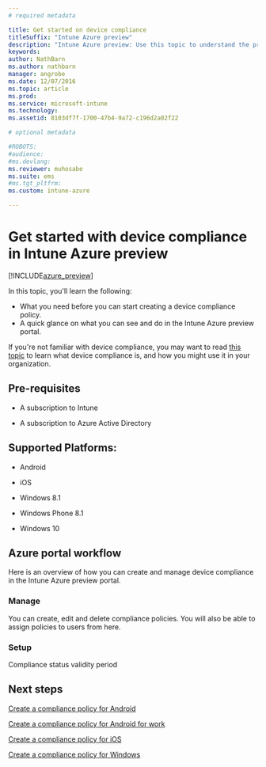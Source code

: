 ```yaml
---
# required metadata

title: Get started on device compliancetitleSuffix: "Intune Azure preview"
description: "Intune Azure preview: Use this topic to understand the prerequisites you need to create compliance policies in Microsoft Intune"
keywords:
author: NathBarnms.author: nathbarnmanager: angrobe
ms.date: 12/07/2016
ms.topic: article
ms.prod:
ms.service: microsoft-intune
ms.technology:
ms.assetid: 8103df7f-1700-47b4-9a72-c196d2a02f22

# optional metadata

#ROBOTS:
#audience:
#ms.devlang:
ms.reviewer: muhosabe
ms.suite: ems
#ms.tgt_pltfrm:
ms.custom: intune-azure

---
```


# Get started with device compliance in Intune Azure preview


[!INCLUDE[azure_preview](./includes/azure_preview.md)]

In this topic, you'll learn the following: 

- What you need before you can start creating a device compliance policy.
- A quick glance on what you can see and do in the Intune Azure preview portal. 

If you're not familiar with device compliance, you may want to read [this topic](device-compliance.md) to learn what device compliance is, and how you might use it in your organization.

##  Pre-requisites

-   A subscription to Intune

-   A subscription to Azure Active Directory

##  Supported Platforms:

-   Android

-   iOS

-   Windows 8.1

-   Windows Phone 8.1

-   Windows 10

##  Azure portal workflow

Here is an overview of how you can create and manage device compliance in the Intune Azure preview portal.

<!---### Overview

When you choose the **Set device compliance** workload, the blade opens with an  **Overview** section that displays a summary view of your compliance policies that you have created and the status of the devices they have been applied to. If you
don’t have any policies configured yet, the overview will just include the various reports but with no data.--->

### Manage

You can create, edit and delete compliance policies. You will also be able to assign policies to users from here.

<!---### Monitor

This section is a detailed view of what you see in the **Overview**. A list of all the reports are displayed in this section and you can interactively drill down through each of these reports.--->

### Setup

Compliance status validity period

##  Next steps
[Create a compliance policy for Android](compliance-policy-create-android.md)

[Create a compliance policy for Android for work](compliance-policy-create-android-for-work.md)

[Create a compliance policy for iOS](compliance-policy-create-ios.md)

[Create a compliance policy for Windows](compliance-policy-create-windows.md)

